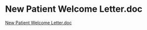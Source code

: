 # New Patient Welcome Letter.doc

[New Patient Welcome Letter.doc](New%20Patient%20Welcome%20Letter%20doc%20586709c95f7842ecb69e8263526da298/New_Patient_Welcome_Letter.doc)